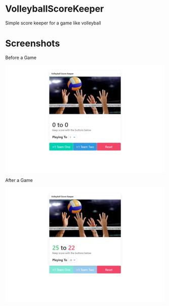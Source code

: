 # VolleyballScoreKeeper
Simple score keeper for a game like volleyball

# Screenshots

Before a Game

![start](Screenshots/volley1.PNG)

After a Game

![end](Screenshots/volley2.PNG)
